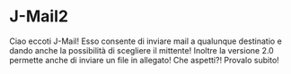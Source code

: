 # J-Mail2
Ciao eccoti J-Mail!
Esso consente di inviare mail a qualunque destinatio e dando anche la possibilità di scegliere il mittente!
Inoltre la versione 2.0 permette anche di inviare un file in allegato!
Che aspetti?! Provalo subito!
